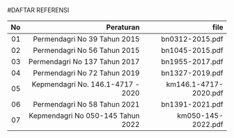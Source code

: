#DAFTAR REFERENSI

| No | Peraturan                            | file                   |
|---:|-------------------------------------:|-----------------------:|
| 01 | Permendagri No 39 Tahun 2015         |  bn0312-2015.pdf       |
| 02 | Permendagri No 56 Tahun 2015         |  bn1045-2015.pdf       |
| 03 | Permendagri No 137 Tahun 2017        |  bn1955-2017.pdf       |
| 04 | Permendagri No 72 Tahun 2019         |  bn1327-2019.pdf       |
| 05 | Kepmendagri No. 146.1-4717 - 2020    |  km146.1-4717-2020.pdf |
| 06 | Permendagri No 58 Tahun 2021         |  bn1391-2021.pdf       |
| 07 | Kepmendagri No 050-145 Tahun 2022    |  km050-145-2022.pdf    |
